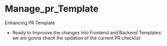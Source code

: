 # Manage_pr_Template
Enhancing PR Template

* Ready to Improove the changes into Frontend and Backend Templates:
we are gonna check the updation of the current PR checklist 
